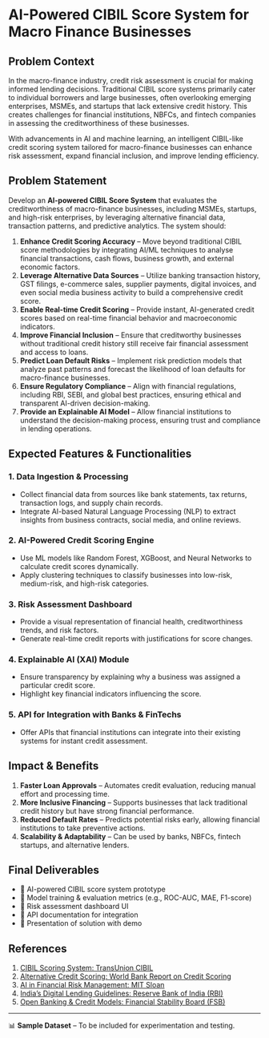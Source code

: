 # AI-Powered CIBIL Score System for Macro Finance Businesses

## Problem Context

In the macro-finance industry, credit risk assessment is crucial for making informed lending decisions. Traditional CIBIL score systems primarily cater to individual borrowers and large businesses, often overlooking emerging enterprises, MSMEs, and startups that lack extensive credit history. This creates challenges for financial institutions, NBFCs, and fintech companies in assessing the creditworthiness of these businesses.

With advancements in AI and machine learning, an intelligent CIBIL-like credit scoring system tailored for macro-finance businesses can enhance risk assessment, expand financial inclusion, and improve lending efficiency.

## Problem Statement

Develop an **AI-powered CIBIL Score System** that evaluates the creditworthiness of macro-finance businesses, including MSMEs, startups, and high-risk enterprises, by leveraging alternative financial data, transaction patterns, and predictive analytics. The system should:

1. **Enhance Credit Scoring Accuracy** – Move beyond traditional CIBIL score methodologies by integrating AI/ML techniques to analyse financial transactions, cash flows, business growth, and external economic factors.
2. **Leverage Alternative Data Sources** – Utilize banking transaction history, GST filings, e-commerce sales, supplier payments, digital invoices, and even social media business activity to build a comprehensive credit score.
3. **Enable Real-time Credit Scoring** – Provide instant, AI-generated credit scores based on real-time financial behavior and macroeconomic indicators.
4. **Improve Financial Inclusion** – Ensure that creditworthy businesses without traditional credit history still receive fair financial assessment and access to loans.
5. **Predict Loan Default Risks** – Implement risk prediction models that analyze past patterns and forecast the likelihood of loan defaults for macro-finance businesses.
6. **Ensure Regulatory Compliance** – Align with financial regulations, including RBI, SEBI, and global best practices, ensuring ethical and transparent AI-driven decision-making.
7. **Provide an Explainable AI Model** – Allow financial institutions to understand the decision-making process, ensuring trust and compliance in lending operations.

## Expected Features & Functionalities

### 1. Data Ingestion & Processing

* Collect financial data from sources like bank statements, tax returns, transaction logs, and supply chain records.
* Integrate AI-based Natural Language Processing (NLP) to extract insights from business contracts, social media, and online reviews.

### 2. AI-Powered Credit Scoring Engine

* Use ML models like Random Forest, XGBoost, and Neural Networks to calculate credit scores dynamically.
* Apply clustering techniques to classify businesses into low-risk, medium-risk, and high-risk categories.

### 3. Risk Assessment Dashboard

* Provide a visual representation of financial health, creditworthiness trends, and risk factors.
* Generate real-time credit reports with justifications for score changes.

### 4. Explainable AI (XAI) Module

* Ensure transparency by explaining why a business was assigned a particular credit score.
* Highlight key financial indicators influencing the score.

### 5. API for Integration with Banks & FinTechs

* Offer APIs that financial institutions can integrate into their existing systems for instant credit assessment.

## Impact & Benefits

1. **Faster Loan Approvals** – Automates credit evaluation, reducing manual effort and processing time.
2. **More Inclusive Financing** – Supports businesses that lack traditional credit history but have strong financial performance.
3. **Reduced Default Rates** – Predicts potential risks early, allowing financial institutions to take preventive actions.
4. **Scalability & Adaptability** – Can be used by banks, NBFCs, fintech startups, and alternative lenders.

## Final Deliverables

* 🔹 AI-powered CIBIL score system prototype
* 🔹 Model training & evaluation metrics (e.g., ROC-AUC, MAE, F1-score)
* 🔹 Risk assessment dashboard UI
* 🔹 API documentation for integration
* 🔹 Presentation of solution with demo

## References

1. [CIBIL Scoring System: TransUnion CIBIL](https://www.cibil.com/)
2. [Alternative Credit Scoring: World Bank Report on Credit Scoring](https://documents.worldbank.org/)
3. [AI in Financial Risk Management: MIT Sloan](https://mitsloan.mit.edu/)
4. [India’s Digital Lending Guidelines: Reserve Bank of India (RBI)](https://www.rbi.org.in/)
5. [Open Banking & Credit Models: Financial Stability Board (FSB)](https://www.fsb.org/)

---

📊 **Sample Dataset** – To be included for experimentation and testing.
